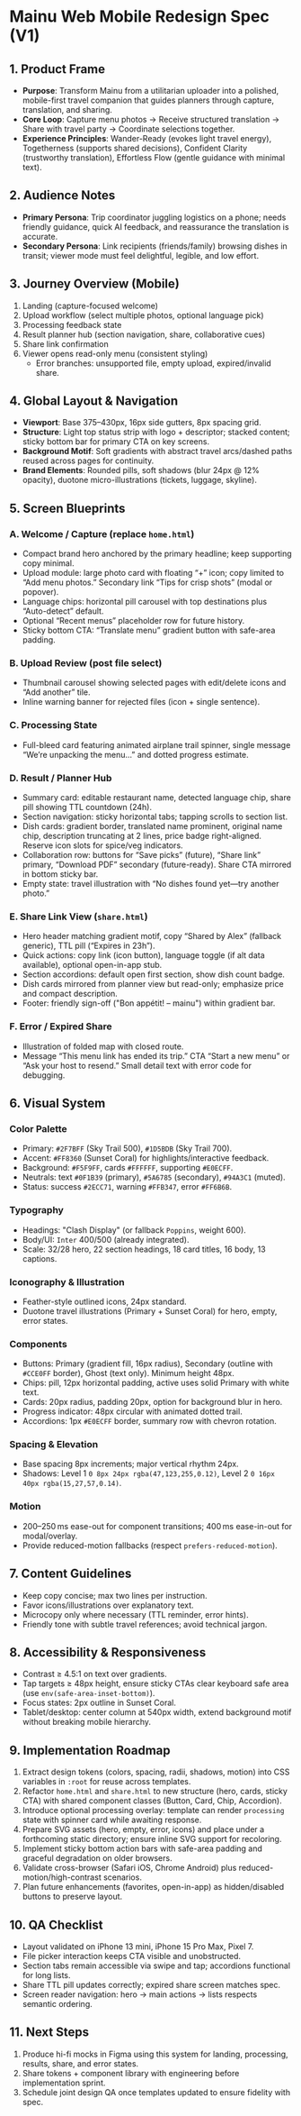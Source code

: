 # Mainu Web Mobile Redesign Spec (V1)

## 1. Product Frame
- **Purpose**: Transform Mainu from a utilitarian uploader into a polished, mobile-first travel companion that guides planners through capture, translation, and sharing.
- **Core Loop**: Capture menu photos → Receive structured translation → Share with travel party → Coordinate selections together.
- **Experience Principles**: Wander-Ready (evokes light travel energy), Togetherness (supports shared decisions), Confident Clarity (trustworthy translation), Effortless Flow (gentle guidance with minimal text).

## 2. Audience Notes
- **Primary Persona**: Trip coordinator juggling logistics on a phone; needs friendly guidance, quick AI feedback, and reassurance the translation is accurate.
- **Secondary Persona**: Link recipients (friends/family) browsing dishes in transit; viewer mode must feel delightful, legible, and low effort.

## 3. Journey Overview (Mobile)
1. Landing (capture-focused welcome)
2. Upload workflow (select multiple photos, optional language pick)
3. Processing feedback state
4. Result planner hub (section navigation, share, collaborative cues)
5. Share link confirmation
6. Viewer opens read-only menu (consistent styling)
   - Error branches: unsupported file, empty upload, expired/invalid share.

## 4. Global Layout & Navigation
- **Viewport**: Base 375–430px, 16px side gutters, 8px spacing grid.
- **Structure**: Light top status strip with logo + descriptor; stacked content; sticky bottom bar for primary CTA on key screens.
- **Background Motif**: Soft gradients with abstract travel arcs/dashed paths reused across pages for continuity.
- **Brand Elements**: Rounded pills, soft shadows (blur 24px @ 12% opacity), duotone micro-illustrations (tickets, luggage, skyline).

## 5. Screen Blueprints
### A. Welcome / Capture (replace `home.html`)
- Compact brand hero anchored by the primary headline; keep supporting copy minimal.
- Upload module: large photo card with floating “+” icon; copy limited to “Add menu photos.” Secondary link “Tips for crisp shots” (modal or popover).
- Language chips: horizontal pill carousel with top destinations plus “Auto-detect” default.
- Optional “Recent menus” placeholder row for future history.
- Sticky bottom CTA: “Translate menu” gradient button with safe-area padding.

### B. Upload Review (post file select)
- Thumbnail carousel showing selected pages with edit/delete icons and “Add another” tile.
- Inline warning banner for rejected files (icon + single sentence).

### C. Processing State
- Full-bleed card featuring animated airplane trail spinner, single message “We’re unpacking the menu…” and dotted progress estimate.

### D. Result / Planner Hub
- Summary card: editable restaurant name, detected language chip, share pill showing TTL countdown (24h).
- Section navigation: sticky horizontal tabs; tapping scrolls to section list.
- Dish cards: gradient border, translated name prominent, original name chip, description truncating at 2 lines, price badge right-aligned. Reserve icon slots for spice/veg indicators.
- Collaboration row: buttons for “Save picks” (future), “Share link” primary, “Download PDF” secondary (future-ready). Share CTA mirrored in bottom sticky bar.
- Empty state: travel illustration with “No dishes found yet—try another photo.”

### E. Share Link View (`share.html`)
- Hero header matching gradient motif, copy “Shared by Alex” (fallback generic), TTL pill (“Expires in 23h”).
- Quick actions: copy link (icon button), language toggle (if alt data available), optional open-in-app stub.
- Section accordions: default open first section, show dish count badge.
- Dish cards mirrored from planner view but read-only; emphasize price and compact description.
- Footer: friendly sign-off ("Bon appétit! – mainu") within gradient bar.

### F. Error / Expired Share
- Illustration of folded map with closed route.
- Message “This menu link has ended its trip.” CTA “Start a new menu” or “Ask your host to resend.” Small detail text with error code for debugging.

## 6. Visual System
### Color Palette
- Primary: `#2F7BFF` (Sky Trail 500), `#1D5BDB` (Sky Trail 700).
- Accent: `#FF8360` (Sunset Coral) for highlights/interactive feedback.
- Background: `#F5F9FF`, cards `#FFFFFF`, supporting `#E0ECFF`.
- Neutrals: text `#0F1B39` (primary), `#5A6785` (secondary), `#94A3C1` (muted).
- Status: success `#2ECC71`, warning `#FFB347`, error `#FF6B6B`.

### Typography
- Headings: "Clash Display" (or fallback `Poppins`, weight 600).
- Body/UI: `Inter` 400/500 (already integrated).
- Scale: 32/28 hero, 22 section headings, 18 card titles, 16 body, 13 captions.

### Iconography & Illustration
- Feather-style outlined icons, 24px standard.
- Duotone travel illustrations (Primary + Sunset Coral) for hero, empty, error states.

### Components
- Buttons: Primary (gradient fill, 16px radius), Secondary (outline with `#CCE0FF` border), Ghost (text only). Minimum height 48px.
- Chips: pill, 12px horizontal padding, active uses solid Primary with white text.
- Cards: 20px radius, padding 20px, option for background blur in hero.
- Progress indicator: 48px circular with animated dotted trail.
- Accordions: 1px `#E0ECFF` border, summary row with chevron rotation.

### Spacing & Elevation
- Base spacing 8px increments; major vertical rhythm 24px.
- Shadows: Level 1 `0 8px 24px rgba(47,123,255,0.12)`, Level 2 `0 16px 40px rgba(15,27,57,0.14)`.

### Motion
- 200–250 ms ease-out for component transitions; 400 ms ease-in-out for modal/overlay.
- Provide reduced-motion fallbacks (respect `prefers-reduced-motion`).

## 7. Content Guidelines
- Keep copy concise; max two lines per instruction.
- Favor icons/illustrations over explanatory text.
- Microcopy only where necessary (TTL reminder, error hints).
- Friendly tone with subtle travel references; avoid technical jargon.

## 8. Accessibility & Responsiveness
- Contrast ≥ 4.5:1 on text over gradients.
- Tap targets ≥ 48px height, ensure sticky CTAs clear keyboard safe area (use `env(safe-area-inset-bottom)`).
- Focus states: 2px outline in Sunset Coral.
- Tablet/desktop: center column at 540px width, extend background motif without breaking mobile hierarchy.

## 9. Implementation Roadmap
1. Extract design tokens (colors, spacing, radii, shadows, motion) into CSS variables in `:root` for reuse across templates.
2. Refactor `home.html` and `share.html` to new structure (hero, cards, sticky CTA) with shared component classes (Button, Card, Chip, Accordion).
3. Introduce optional processing overlay: template can render `processing` state with spinner card while awaiting response.
4. Prepare SVG assets (hero, empty, error, icons) and place under a forthcoming static directory; ensure inline SVG support for recoloring.
5. Implement sticky bottom action bars with safe-area padding and graceful degradation on older browsers.
6. Validate cross-browser (Safari iOS, Chrome Android) plus reduced-motion/high-contrast scenarios.
7. Plan future enhancements (favorites, open-in-app) as hidden/disabled buttons to preserve layout.

## 10. QA Checklist
- Layout validated on iPhone 13 mini, iPhone 15 Pro Max, Pixel 7.
- File picker interaction keeps CTA visible and unobstructed.
- Section tabs remain accessible via swipe and tap; accordions functional for long lists.
- Share TTL pill updates correctly; expired share screen matches spec.
- Screen reader navigation: hero → main actions → lists respects semantic ordering.

## 11. Next Steps
1. Produce hi-fi mocks in Figma using this system for landing, processing, results, share, and error states.
2. Share tokens + component library with engineering before implementation sprint.
3. Schedule joint design QA once templates updated to ensure fidelity with spec.
